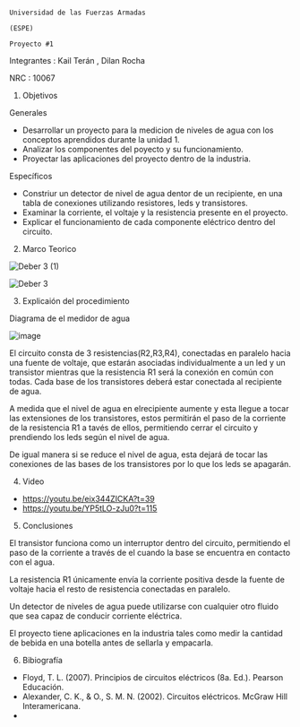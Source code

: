                                                                           Universidad de las Fuerzas Armadas 
                                                                                      (ESPE)
                                                                                    Proyecto #1
Integrantes : Kail Terán , Dilan Rocha

NRC : 10067

1. Objetivos

  Generales
  - Desarrollar un proyecto para la medicion de niveles de agua con los conceptos aprendidos durante la unidad 1.
  - Analizar los componentes del poyecto y su funcionamiento.
  - Proyectar las aplicaciones del proyecto dentro de la industria.

  Específicos
  
  - Constriur un detector de nivel de agua dentor de un recipiente, en una tabla de conexiones utilizando resistores, leds y transistores.
  - Examinar la corriente, el voltaje y la resistencia presente en el proyecto.
  - Explicar el funcionamiento de cada componente eléctrico dentro del circuito.

2. Marco Teorico

![Deber 3  (1)](https://user-images.githubusercontent.com/117742027/204369428-3531b7f5-cec4-4155-b2ba-5b52a062bb09.jpeg)

![Deber 3 ](https://user-images.githubusercontent.com/117742027/204369445-7d7cd125-c5a8-40de-a23b-50db424e5210.jpeg)

3. Explicaión del procedimiento 

Diagrama de el medidor de agua

![image](https://user-images.githubusercontent.com/117742027/204372143-c1f0cfe8-31f1-4e3b-9b82-2a04ab2070ba.png)

El circuito consta de 3 resistencias(R2,R3,R4), conectadas en paralelo hacia una fuente de voltaje, que estarán asociadas individualmente a un led y un transistor mientras que la resistencia R1 será la conexión en común con todas. Cada base de los transistores deberá estar conectada al recipiente de agua.

A medida que el nivel de agua en elrecipiente aumente y esta llegue a tocar las extensiones de los transistores, estos permitirán el paso de la corriente de la resistencia R1 a tavés de ellos, permitiendo cerrar el circuito y prendiendo los leds según el nivel de agua.

De igual manera si se reduce el nivel de agua, esta dejará de tocar las conexiones de las bases de los transistores por lo que los leds se apagarán.

4. Video

- https://youtu.be/eix344ZICKA?t=39
- https://youtu.be/YP5tLO-zJu0?t=115

5. Conclusiones

El transistor funciona como un interruptor dentro del circuito, permitiendo el paso de la corriente a través de el cuando la base se encuentra en contacto con el agua.

La resistencia R1 únicamente envía la corriente positiva desde la fuente de voltaje hacia el resto de resistencia conectadas en paralelo.

Un detector de niveles de agua puede utilizarse con cualquier otro fluido que sea capaz de conducir corriente eléctrica.

El proyecto tiene aplicaciones en la industria tales como medir la cantidad de bebida en una botella antes de sellarla y empacarla.

6. Bibiografía

- Floyd, T. L. (2007). Principios de circuitos eléctricos (8a. Ed.). Pearson Educación. 
- Alexander, C. K., &amp; O., S. M. N. (2002). Circuitos eléctricos. McGraw Hill Interamericana. 
- 



